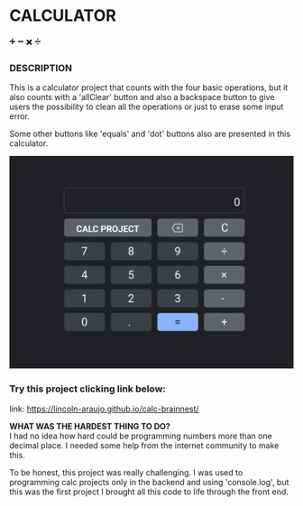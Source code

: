 # CALCULATOR
:heavy_plus_sign: :heavy_minus_sign: :heavy_multiplication_x: :heavy_division_sign:

### DESCRIPTION

<p style="font-height:12px">
    This is a calculator project that counts with the four basic operations, but it also counts with a 'allClear' button and also a backspace button to give users the possibility to clean all the operations or just to erase some input error.
</p>
<p style="font-height:12px">
    Some other buttons like 'equals' and 'dot' buttons also are presented in this calculator. 
</p> 

<a href="https://lincoln-araujo.github.io/calc-brainnest/" target="_blank"><img src="./images/javascript-project2.png"/></a>

### Try this project clicking link below:
link: https://lincoln-araujo.github.io/calc-brainnest/

<p style="font-height:12px">
    <strong>WHAT WAS THE HARDEST THING TO DO?</strong></br> I had no idea how hard could be programming numbers more than one decimal place. I needed some help from the internet community to make this.
</p> 
<p style="font-height:12px">
    To be honest, this project was really challenging. I was used to programming calc projects only in the backend and using 'console.log', but this was the first project I brought all this code to life through the front end.
</p> 
